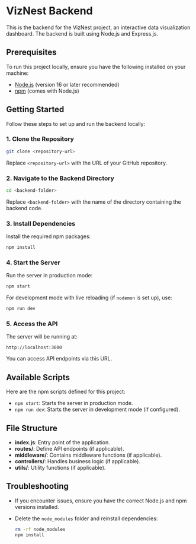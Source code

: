 # VizNest Backend

This is the backend for the VizNest project, an interactive data visualization dashboard. The backend is built using Node.js and Express.js.

## Prerequisites

To run this project locally, ensure you have the following installed on your machine:

- [Node.js](https://nodejs.org/) (version 16 or later recommended)
- [npm](https://www.npmjs.com/) (comes with Node.js)

## Getting Started

Follow these steps to set up and run the backend locally:

### 1. Clone the Repository

```bash
git clone <repository-url>
```
Replace `<repository-url>` with the URL of your GitHub repository.

### 2. Navigate to the Backend Directory

```bash
cd <backend-folder>
```
Replace `<backend-folder>` with the name of the directory containing the backend code.

### 3. Install Dependencies

Install the required npm packages:

```bash
npm install
```

### 4. Start the Server

Run the server in production mode:

```bash
npm start
```

For development mode with live reloading (if `nodemon` is set up), use:

```bash
npm run dev
```

### 5. Access the API

The server will be running at:

```
http://localhost:3000
```

You can access API endpoints via this URL.

## Available Scripts

Here are the npm scripts defined for this project:

- `npm start`: Starts the server in production mode.
- `npm run dev`: Starts the server in development mode (if configured).

## File Structure

- **index.js**: Entry point of the application.
- **routes/**: Define API endpoints (if applicable).
- **middleware/**: Contains middleware functions (if applicable).
- **controllers/**: Handles business logic (if applicable).
- **utils/**: Utility functions (if applicable).

## Troubleshooting

- If you encounter issues, ensure you have the correct Node.js and npm versions installed.
- Delete the `node_modules` folder and reinstall dependencies:
  
  ```bash
  rm -rf node_modules
  npm install
  ```
